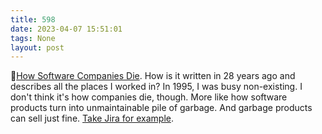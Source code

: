 ```yaml
---
title: 598
date: 2023-04-07 15:51:01
tags: None
layout: post
---
```


📝[How Software Companies Die](https://homepages.uc.edu/~thomam/Articles/HowSoftwareCompaniesDie.pdf). How is it written in 28 years ago and describes all the places I worked in? In 1995, I was busy non-existing. I don't think it's how companies die, though. More like how software products turn into unmaintainable pile of garbage. And garbage products can sell just fine. [Take Jira for example](https://t.me/itgram_channel/562).
